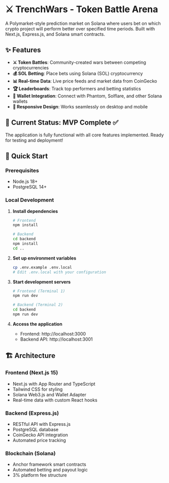 # ⚔️ TrenchWars - Token Battle Arena

A Polymarket-style prediction market on Solana where users bet on which crypto project will perform better over specified time periods. Built with Next.js, Express.js, and Solana smart contracts.

## ✨ Features

- **⚔️ Token Battles**: Community-created wars between competing cryptocurrencies
- **💰 SOL Betting**: Place bets using Solana (SOL) cryptocurrency  
- **📊 Real-time Data**: Live price feeds and market data from CoinGecko
- **🏆 Leaderboards**: Track top performers and betting statistics
- **🔗 Wallet Integration**: Connect with Phantom, Solflare, and other Solana wallets
- **📱 Responsive Design**: Works seamlessly on desktop and mobile

## 🎯 Current Status: MVP Complete ✅

The application is fully functional with all core features implemented. Ready for testing and deployment!

## 🚀 Quick Start

### Prerequisites
- Node.js 18+ 
- PostgreSQL 14+

### Local Development

1. **Install dependencies**
   ```bash
   # Frontend
   npm install
   
   # Backend  
   cd backend
   npm install
   cd ..
   ```

2. **Set up environment variables**
   ```bash
   cp .env.example .env.local
   # Edit .env.local with your configuration
   ```

3. **Start development servers**
   ```bash
   # Frontend (Terminal 1)
   npm run dev
   
   # Backend (Terminal 2)
   cd backend
   npm run dev
   ```

4. **Access the application**
   - Frontend: http://localhost:3000
   - Backend API: http://localhost:3001

## 🏗️ Architecture

### Frontend (Next.js 15)
- Next.js with App Router and TypeScript
- Tailwind CSS for styling
- Solana Web3.js and Wallet Adapter
- Real-time data with custom React hooks

### Backend (Express.js)
- RESTful API with Express.js
- PostgreSQL database
- CoinGecko API integration
- Automated price tracking

### Blockchain (Solana)
- Anchor framework smart contracts
- Automated betting and payout logic
- 3% platform fee structure